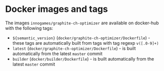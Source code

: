 # Docker images and tags
The images `innogames/graphite-ch-optimizer` are available on docker-hub with the following tags:

- `${semantic_version}` (`docker/graphite-ch-optimizer/Dockerfile`) - these tags are automatically built from tags with tag regexp `v([.0-9]+)`
- `latest` (`docker/graphite-ch-optimizer/Dockerfile`) - is built automatically from the latest `master` commit
- `builder` (`docker/builder/Dockerfile`) - is built automatically from the latest `master` commit
